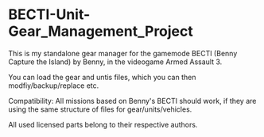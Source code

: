 # BECTI-Unit-Gear_Management_Project
This is my standalone gear manager for the gamemode BECTI (Benny Capture the Island) by Benny, in the videogame Armed Assault 3.

You can load the gear and untis files, which you can then modfiy/backup/replace etc.

Compatibility:
All missions based on Benny's BECTI should work, if they are using the same structure of files for gear/units/vehicles.

All used licensed parts belong to their respective authors.
